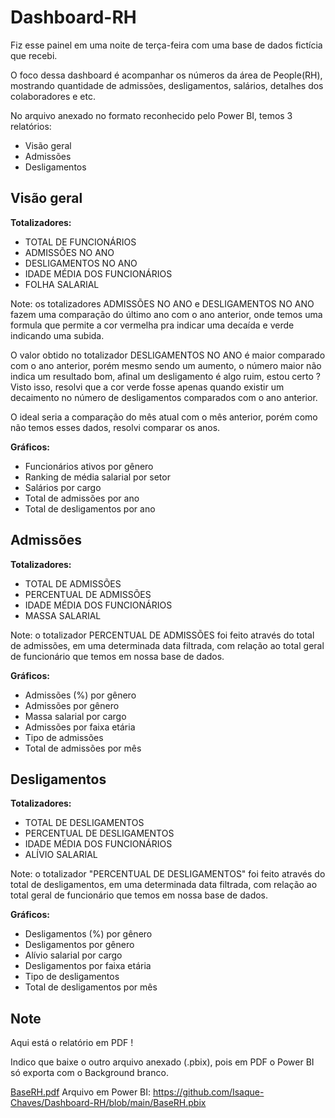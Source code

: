 # Dashboard-RH

Fiz esse painel em uma noite de terça-feira com uma base de dados fictícia que recebi.

O foco dessa dashboard é acompanhar os números da área de People(RH), mostrando quantidade de admissões, desligamentos, salários, detalhes dos colaboradores e etc.

No arquivo anexado no formato reconhecido pelo Power BI, temos 3 relatórios:
  * Visão geral
  * Admissões
  * Desligamentos

## Visão geral

**Totalizadores:**
* TOTAL DE FUNCIONÁRIOS
* ADMISSÕES NO ANO
* DESLIGAMENTOS NO ANO 
* IDADE MÉDIA DOS FUNCIONÁRIOS
* FOLHA SALARIAL

Note: os totalizadores ADMISSÕES NO ANO e DESLIGAMENTOS NO ANO fazem uma comparação do último ano com o ano anterior, onde temos uma formula que permite a cor vermelha pra indicar uma decaída e verde indicando uma subida. 

O valor obtido no totalizador DESLIGAMENTOS NO ANO é maior comparado com o ano anterior, porém mesmo sendo um aumento, o número maior não indica um resultado bom, afinal um desligamento é algo ruim, estou certo ? Visto isso, resolvi que a cor verde fosse apenas quando existir um decaimento no número de desligamentos comparados com o ano anterior.

O ideal seria a comparação do mês atual com o mês anterior, porém como não temos esses dados, resolvi comparar os anos.

**Gráficos:**
* Funcionários ativos por gênero
* Ranking de média salarial por setor
* Salários por cargo
* Total de admissões por ano 
* Total de desligamentos por ano 

## Admissões
**Totalizadores:**
* TOTAL DE ADMISSÕES
* PERCENTUAL DE ADMISSÕES
* IDADE MÉDIA DOS FUNCIONÁRIOS
* MASSA SALARIAL

Note: o totalizador PERCENTUAL DE ADMISSÕES foi feito através do total de admissões, em uma determinada data filtrada, com relação ao total geral de funcionário que temos em nossa base de dados.

**Gráficos:**
* Admissões (%) por gênero
* Admissões por gênero
* Massa salarial por cargo
* Admissões por faixa etária
* Tipo de admissões
* Total de admissões por mês
 
## Desligamentos
**Totalizadores:**
* TOTAL DE DESLIGAMENTOS
* PERCENTUAL DE DESLIGAMENTOS
* IDADE MÉDIA DOS FUNCIONÁRIOS
* ALÍVIO SALARIAL

Note: o totalizador "PERCENTUAL DE DESLIGAMENTOS" foi feito através do total de desligamentos, em uma determinada data filtrada, com relação ao total geral de funcionário que temos em nossa base de dados.

**Gráficos:**
* Desligamentos (%) por gênero
* Desligamentos por gênero
* Alívio salarial por cargo
* Desligamentos por faixa etária
* Tipo de desligamentos
* Total de desligamentos por mês

## Note

Aqui está o relatório em PDF ! 

Indico que baixe o outro arquivo anexado (.pbix), pois em PDF o Power BI só exporta com o Background branco.

[BaseRH.pdf](https://github.com/Isaque-Chaves/Dashboard-RH/files/8730353/BaseRH.pdf)
Arquivo em Power BI: https://github.com/Isaque-Chaves/Dashboard-RH/blob/main/BaseRH.pbix

